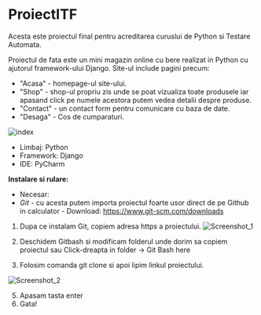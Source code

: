 # ProiectITF
Acesta este proiectul final pentru acreditarea curuslui de Python si Testare Automata.

Proiectul de fata este un mini magazin online cu bere realizat in Python cu ajutorul framework-ului Django.
Site-ul include pagini precum:
 - "Acasa" - homepage-ul site-ului.
 - "Shop" - shop-ul propriu zis unde se poat vizualiza toate produsele iar apasand click pe numele acestora putem vedea detalii despre produse.
 - "Contact" - un contact form pentru comunicare cu baza de date.
 -  "Desaga" - Cos de cumparaturi.

![index](https://github.com/MarianDMC/ProiectITF/assets/123266007/93944d92-154d-40f7-8a0a-088d4d3a7fab)

- Limbaj: Python
- Framework: Django
- IDE: PyCharm

<b>Instalare si rulare:</b>
 - Necesar:
- <em>Git</em> - cu acesta putem importa proiectul foarte usor direct de pe Github in calculator - Download: https://www.git-scm.com/downloads
  
1. Dupa ce instalam Git, copiem adresa https a proiectului.
  ![Screenshot_1](https://github.com/MarianDMC/ProiectITF/assets/123266007/5934b0c5-59f6-4810-a8bb-4bcd5885b2a0)

2. Deschidem Gitbash si modificam folderul unde dorim sa copiem proiectul sau Click-dreapta in folder -> Git Bash here
3. Folosim comanda git clone si apoi lipim linkul proiectului.

![Screenshot_2](https://github.com/MarianDMC/ProiectITF/assets/123266007/92d8f8bb-2ba6-4fe7-b834-498bb3d5c967)

5. Apasam tasta enter 
6. Gata!

